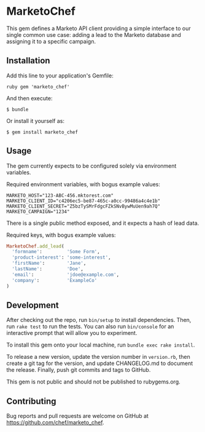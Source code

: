 # MarketoChef

This gem defines a Marketo API client providing a simple interface to our
single common use case: adding a lead to the Marketo database and assigning it
to a specific campaign.

## Installation

Add this line to your application's Gemfile:

```ruby gem 'marketo_chef' ```

And then execute:

    $ bundle

Or install it yourself as:

    $ gem install marketo_chef

## Usage

The gem currently expects to be configured solely via environment variables.

Required environment variables, with bogus example values:
```shell
MARKETO_HOST="123-ABC-456.mktorest.com"
MARKETO_CLIENT_ID="c4206ec5-be87-465c-a0cc-99486a4c4e1b"
MARKETO_CLIENT_SECRET="Z5bzTySMrFdgcFZkSNvBywMuUen9ah7Q"
MARKETO_CAMPAIGN="1234"
```

There is a single public method exposed, and it expects a hash of lead data.

Required keys, with bogus example values:
```ruby
MarketoChef.add_lead(
  'formname':         'Some Form',
  'product-interest': 'some-interest',
  'firstName':        'Jane',
  'lastName':         'Doe',
  'email':            'jdoe@example.com',
  'company':          'ExampleCo'
)
```

## Development

After checking out the repo, run `bin/setup` to install dependencies. Then, run
`rake test` to run the tests. You can also run `bin/console` for an interactive
prompt that will allow you to experiment.

To install this gem onto your local machine, run `bundle exec rake install`.

To release a new version, update the version number in `version.rb`, then
create a git tag for the version, and update CHANGELOG.md to document the
release. Finally, push git commits and tags to GitHub.

This gem is not public and should not be published to rubygems.org.

## Contributing

Bug reports and pull requests are welcome on GitHub at
https://github.com/chef/marketo_chef.
